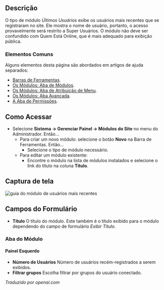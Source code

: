 <!-- Filename: Help4.x:Site_Modules:_Latest_Users / Display title: Módulos: Usuários Mais Recentes -->

## Descrição

O tipo de módulo *Últimos Usuários* exibe os usuários mais recentes que se registraram no site. Ele mostra o nome de usuário, portanto, o acesso provavelmente será restrito a Super Usuários. O módulo não deve ser confundido com Quem Está Online, que é mais adequado para exibição pública.

### Elementos Comuns

Alguns elementos desta página são abordados em artigos de ajuda separados:

* [Barras de Ferramentas](jdocmanual?article=help/common-elements/toolbars).
* [Os Módulos: Aba de Módulos](jdocmanual?article=help/modules/modules-module-tab).
* [Os Módulos: Aba de Atribuição de Menu](jdocmanual?article=help/modules/modules-menu-assignment-tab).
* [Os Módulos: Aba Avançada](jdocmanual?article=help/modules/modules-advanced-tab).
* [A Aba de Permissões](jdocmanual?article=help/common-elements/edit-permissions).

## Como Acessar

- Selecione **Sistema → Gerenciar Painel → Módulos do Site** no menu do Administrador. Então...
  - Para criar um novo módulo: selecione o botão **Novo** na Barra de Ferramentas. Então...
    - Selecione o tipo de módulo necessário.
  - Para editar um módulo existente:
    - Encontre o módulo na lista de módulos instalados e selecione o link do título na coluna **Título**.

## Captura de tela

![guia do módulo de usuários mais recentes](../../../pt/images/modules-site/modules-latest-users-module-tab.png)

## Campos do Formulário

- **Título** O título do módulo. Este também é o título exibido
  para o módulo dependendo do campo de formulário *Exibir Título*.

### Aba do Módulo

#### Painel Esquerdo

- **Número de Usuários** Número de usuários recém-registrados a serem exibidos.
- **Filtrar grupos** Escolha filtrar por grupos do usuário conectado.

*Traduzido por openai.com*

